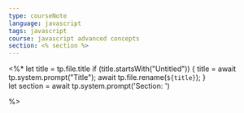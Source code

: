 ```yaml
---
type: courseNote
language: javascript
tags: javascript
course: javascript advanced concepts
section: <% section %>
---
```


<%* let title = tp.file.title 
	if (title.startsWith("Untitled")) { 
		title = await tp.system.prompt("Title"); 
		await tp.file.rename(`${title}`); 
		}  
	let section = await tp.system.prompt('Section: ')

%>